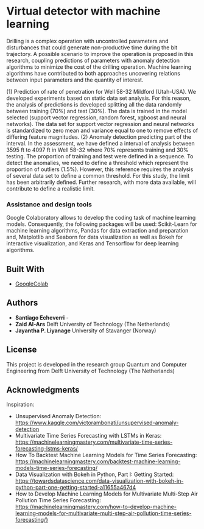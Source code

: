 # Virtual detector with machine learning

Drilling is a complex operation with uncontrolled parameters and disturbances that could generate non-productive time during the bit trajectory. A possible scenario to improve the operation is proposed in this research, coupling predictions of parameters with anomaly detection algorithms to minimize the cost of the drilling operation.  Machine learning algorithms have contributed to both approaches uncovering relations between input parameters and the quantity of interest. 

(1) Prediction of rate of penetration for Well 58-32 Mildford (Utah-USA). We developed experiments based on static data set analysis. For this reason, the analysis of predictions is developed splitting all the data randomly between training (70%) and test (30%). The data is trained in the model selected (support vector regression, random forest, xgboost and neural networks). The data set for support vector regression and neural networks is standardized to zero mean and variance equal to one to remove effects of differing feature magnitudes.
(2) Anomaly detection predicting part of the interval. In the assessment, we have defined a interval of analysis between 3595 ft to 4097 ft in Well 58-32 where 70\% represents training and 30\% testing. The proportion of training and test were defined in a sequence. To detect the anomalies, we need to define a threshold which represent the proportion of outliers (1.5\%). However, this reference requires the analysis of several data set to define a common threshold. For this study, the limit has been arbitrarily defined. Further research, with more data available, will contribute to define a realistic limit.

### Assistance and design tools

Google Colaboratory allows to develop the coding task of machine learning models. Consequently, the following packages will be used: Scikit-Learn for machine learning algorithms, Pandas for data extraction and preparation and, Matplotlib and Seaborn for data visualization as well as Bokeh for interactive visualization, and Keras and Tensorflow for deep learning algorithms. 

## Built With

* [GoogleColab](https://colab.research.google.com/notebooks/intro.ipynb#recent=true) 

## Authors

* **Santiago Echeverri** - 
* **Zaid Al-Ars** Delft University of Technology (The Netherlands)
* **Jayantha P. Liyanage** University of Stavanger (Norway)

## License

This project is developed in the research group Quantum and Computer Engineering from Delft University of Technology (The Netherlands)

## Acknowledgments

Inspiration:
* Unsupervised Anomaly Detection: https://www.kaggle.com/victorambonati/unsupervised-anomaly-detection
* Multivariate Time Series Forecasting with LSTMs in Keras: https://machinelearningmastery.com/multivariate-time-series-forecasting-lstms-keras/
* How To Backtest Machine Learning Models for Time Series Forecasting:  https://machinelearningmastery.com/backtest-machine-learning-models-time-series-forecasting/
* Data Visualization with Bokeh in Python, Part I: Getting Started: https://towardsdatascience.com/data-visualization-with-bokeh-in-python-part-one-getting-started-a11655a467d4
* How to Develop Machine Learning Models for Multivariate Multi-Step Air Pollution Time Series Forecasting: https://machinelearningmastery.com/how-to-develop-machine-learning-models-for-multivariate-multi-step-air-pollution-time-series-forecasting/}

